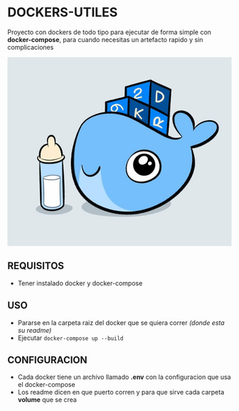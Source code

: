# DOCKERS-UTILES

Proyecto con dockers de todo tipo para ejecutar de forma simple con **docker-compose**, para cuando necesitas un artefacto rapido y sin complicaciones

![alt text](ballenita.jpg)

## REQUISITOS

* Tener instalado docker y docker-compose

## USO

* Pararse en la carpeta raiz del docker que se quiera correr *(donde esta su readme)*
* Ejecutar `docker-compose up --build`

## CONFIGURACION

* Cada docker tiene un archivo llamado **.env** con la configuracion que usa el docker-compose
* Los readme dicen en que puerto corren y para que sirve cada carpeta **volume** que se crea
